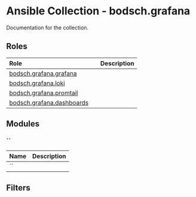 # Ansible Collection - bodsch.grafana

Documentation for the collection.

## Roles

| Role                                                                       | | Description |
|:---------------------------------------------------------------------------| :---- | :---- |
| [bodsch.grafana.grafana](./roles/grafana/README.md)                        |       |       |
| [bodsch.grafana.loki](./roles/loki/README.md)           |       |       |
| [bodsch.grafana.promtail](./roles/promtail/README.md)               |       |       |
| [bodsch.grafana.dashboards](./roles/dashboards/README.md) |       |       |

## Modules

### ``

| Name  | Description |
| :---- | :----       |
| ``    |             |

## Filters
